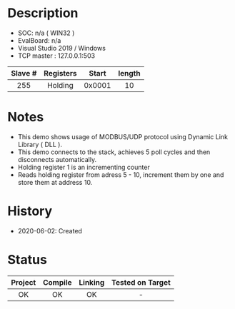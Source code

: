 # Description

* SOC: n/a ( WIN32 )
* EvalBoard: n/a
* Visual Studio 2019 / Windows 
* TCP master : 127.0.0.1:503


|Slave #| Registers | Start  | length |
|:-----:|:---------:|:------:|:------:|
| 255   | Holding   | 0x0001 |   10   |

# Notes


* This demo shows usage of MODBUS/UDP protocol using Dynamic Link Library ( DLL ).
* This demo connects to the stack, achieves 5 poll cycles and then disconnects automatically. 
* Holding register 1 is an incrementing counter
* Reads holding register from adress 5 - 10, increment them by one and store them at address 10. 



# History

* 2020-06-02: Created

# Status

| Project | Compile | Linking | Tested on Target |
|:-------:|:-------:|:-------:|:----------------:|
| OK      |   OK    |   OK    |       -          |